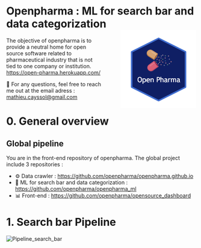# Openpharma : ML for search bar and data categorization <img src="logo.png" align="right" width="200" style="margin-left:50px;"/>
The objective of openpharma is to provide a neutral home for open source software related to pharmaceutical industry that is not tied to one company or institution. https://open-pharma.herokuapp.com/

📨 For any questions, feel free to reach me out at the email adress : mathieu.cayssol@gmail.com

# 0. General overview

## Global pipeline

You are in the front-end repository of openpharma. The global project include 3 repositories :
 - ⚙️ Data crawler : https://github.com/openpharma/openpharma.github.io
 - 🤖 ML for search bar and data categorization : https://github.com/openpharma/openpharma_ml
 - 📊 Front-end : https://github.com/openpharma/opensource_dashboard


# 1. Search bar Pipeline

<img width="1550" alt="Pipeline_search_bar" src="https://user-images.githubusercontent.com/49449000/191011621-de32791c-d8b8-4311-ae33-cd4b0e4501de.png">
